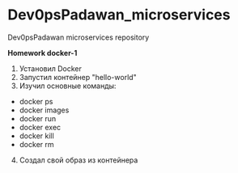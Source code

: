 # Dev0psPadawan_microservices
Dev0psPadawan microservices repository

**Homework docker-1**

1. Установил Docker
2. Запустил контейнер "hello-world"
3. Изучил основные команды:
- docker ps
- docker images
- docker run
- docker exec
- docker kill
- docker rm
4. Создал свой образ из контейнера


